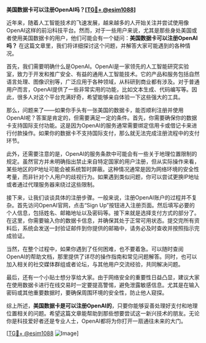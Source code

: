**美国数据卡可以注册OpenAI吗？[[TG💪+ @esim1088](https://t.me/s/esim1088)]**

近年来，随着人工智能技术的飞速发展，越来越多的人开始关注并尝试使用像OpenAI这样的前沿科技平台。然而，对于一些用户来说，尤其是那些身处美国或者使用美国数据卡的用户，他们可能会有一个疑问：**美国数据卡可以注册OpenAI吗？** 在这篇文章里，我们将详细探讨这个问题，并解答大家可能遇到的各种情况。

首先，我们需要明确什么是OpenAI。OpenAI是一家领先的人工智能研究实验室，致力于开发和推广安全、有益的通用人工智能技术。它的产品和服务包括自然语言处理、图像识别等，广泛应用于各种领域，从科研到商业都有涉及。对于普通用户而言，OpenAI提供了一些非常实用的功能，比如文本生成、代码编写等。因此，很多人对这个平台充满好奇，希望能够亲自体验一下这些强大的工具。

那么，问题来了——如果你手头有一张美国的数据卡，能否顺利注册并使用OpenAI呢？答案是肯定的，但需要满足一定的条件。首先，你需要确保你的数据卡支持国际支付功能。这是因为OpenAI的服务通常需要绑定信用卡或借记卡来进行付款操作。如果你的数据卡不支持国际支付，那么就无法完成注册流程中的支付环节。

此外，还需要注意的是，OpenAI的服务条款中可能会有一些关于地理位置限制的规定。虽然官方并未明确指出禁止来自特定国家的用户注册，但从实际操作来看，某些地区的IP地址可能会被系统暂时屏蔽。这种情况通常是因为网络环境的安全性考量，而非针对个人用户的歧视行为。如果遇到类似问题，你可以尝试更换IP地址或者通过代理服务器来绕过这些限制。

接下来，让我们谈谈具体的注册步骤。一般来说，注册OpenAI账户的过程并不复杂。首先访问OpenAI官网，点击“Sign Up”按钮进入注册页面。然后填写必要的个人信息，包括姓名、邮箱地址以及密码等。接下来就是选择支付方式的部分了。在这里，你需要输入你的数据卡信息，并确保其处于正常可用状态。提交完所有资料后，系统会发送一封验证邮件到你提供的邮箱中，请务必及时查收并按照指示完成验证。

当然，在整个过程中，如果你遇到了任何困难，也不要着急。可以随时查阅OpenAI的帮助文档，那里提供了详尽的操作指南和常见问题解答。同时，也可以加入相关的社交媒体群组或者论坛，与其他用户交流经验，共同解决问题。

最后，还有一个小贴士想分享给大家。由于网络安全的重要性日益凸显，建议大家在使用数据卡进行在线交易时一定要提高警惕，避免泄露敏感信息。尤其是在输入密码或其他重要数据时，要确保周围环境的安全性，防止他人窥探。

综上所述，**美国数据卡是可以注册OpenAI的**，只要你能够妥善处理好支付和地理位置相关的问题。希望这篇文章能帮助到那些想要尝试这一新兴技术的朋友。无论你是科技爱好者还是专业人士，OpenAI都将为你打开一扇通往未来的大门。

[[TG💪+ @esim1088](https://t.me/s/esim1088) ![Image](https://i.postimg.cc/4NQfJmqS/Snipaste-2025-05-13-00-14-12.png)]